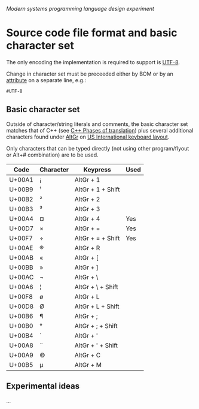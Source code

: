 ﻿*Modern systems programming language design experiment*
# Source code file format and basic character set

The only encoding the implementation is required to support is [UTF-8](https://en.wikipedia.org/wiki/UTF-8).

Change in character set must be preceeded either by BOM or by an [attribute](lang-attr.md) on a separate line, e.g.:

    #UTF-8

## Basic character set

Outside of character/string literals and comments, the basic character set matches that of C++ (see [C++ Phases of translation](https://en.cppreference.com/w/cpp/language/translation_phases)) plus several additional characters found under [AltGr](https://en.wikipedia.org/wiki/AltGr_key) on [US International keyboard layout](https://en.wikipedia.org/wiki/QWERTY#US-International).

Only characters that can be typed directly (not using other program/flyout or Alt+# combination) are to be used.

Code | Character | Keypress | Used
-|-|-|-
U+00A1 | ¡ | AltGr + 1
U+00B9 | ¹ | AltGr + 1 + Shift
U+00B2 | ² | AltGr + 2
U+00B3 | ³ | AltGr + 3
U+00A4 | ¤ | AltGr + 4 | Yes
U+00D7 | × | AltGr + = | Yes
U+00F7 | ÷ | AltGr + = + Shift | Yes
U+00AE | ® | AltGr + R
U+00AB | « | AltGr + [
U+00BB | » | AltGr + ]
U+00AC | ¬ | AltGr + \
U+00A6 | ¦ | AltGr + \ + Shift
U+00F8 | ø | AltGr + L
U+00D8 | Ø | AltGr + L + Shift
U+00B6 | ¶ | AltGr + ;
U+00B0 | ° | AltGr + ; + Shift
U+00B4 | ´ | AltGr + '
U+00A8 | ¨ | AltGr + ' + Shift
U+00A9 | © | AltGr + C
U+00B5 | µ | AltGr + M

## Experimental ideas

...


